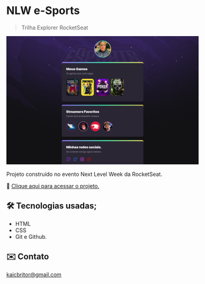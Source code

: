 # NLW e-Sports 

> Trilha Explorer  RocketSeat

![preview](./.github/preview.png)


Projeto construído no evento Next Level Week da RocketSeat.

🔗 [Clique aqui para acessar o projeto.](http://kaicbrito.github.io/nlw)



## 🛠 Tecnologias usadas;

- HTML
- CSS
- Git e Github.


## ✉️ Contato 

kaicbritor@gmail.com
 